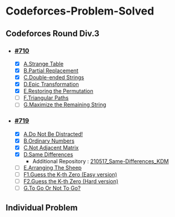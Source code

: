 # Codeforces-Problem-Solved
## Codeforces Round Div.3
* ### [#710](https://github.com/dmin0211/Codeforces-Round-710)
  * [x] [A.Strange Table](https://codeforces.com/group/Zug0IuFtc3/contest/1506/problem/A)
  * [x] [B.Partial Replacement](https://codeforces.com/group/Zug0IuFtc3/contest/1506/problem/B)
  * [x] [C.Double-ended Strings](https://codeforces.com/group/Zug0IuFtc3/contest/1506/problem/C)
  * [x] [D.Epic Transformation](https://codeforces.com/group/Zug0IuFtc3/contest/1506/problem/D)
  * [x] [E.Restoring the Permutation](https://codeforces.com/group/Zug0IuFtc3/contest/1506/problem/E)
  * [ ] [F.Triangular Paths](https://codeforces.com/group/Zug0IuFtc3/contest/1506/problem/F)
  * [ ] [G.Maximize the Remaining String](https://codeforces.com/group/Zug0IuFtc3/contest/1506/problem/G)
 
* ### [#719](https://github.com/dmin0211/Codeforces-Round-719)
  * [x] [A.Do Not Be Distracted!](https://codeforces.com/group/Zug0IuFtc3/contest/1520/problem/A)
  * [x] [B.Ordinary Numbers](https://codeforces.com/group/Zug0IuFtc3/contest/1520/problem/B)
  * [x] [C.Not Adjacent Matrix](https://codeforces.com/group/Zug0IuFtc3/contest/1520/problem/C)
  * [x] [D.Same Differences](https://codeforces.com/group/Zug0IuFtc3/contest/1520/problem/D)
    - Additional Repository : [210517_Same-Differences_KDM](https://github.com/dmin0211/210517_Same-Differences_KDM)
  * [ ] [E.Arranging The Sheep](https://codeforces.com/group/Zug0IuFtc3/contest/1520/problem/E) 
  * [ ] [F1.Guess the K-th Zero (Easy version)](https://codeforces.com/group/Zug0IuFtc3/contest/1520/problem/F1)
  * [ ] [F2.Guess the K-th Zero (Hard version)](https://codeforces.com/group/Zug0IuFtc3/contest/1520/problem/F2)
  * [ ] [G.To Go Or Not To Go?](https://codeforces.com/group/Zug0IuFtc3/contest/1520/problem/G)

## Individual Problem
